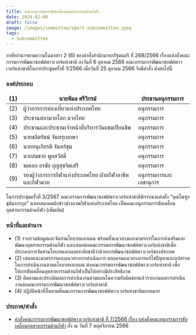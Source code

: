 ```yaml
---
title: คณะอนุกรรมการขับเคลื่อนอุตสาหกรรมด้านกีฬา
date: 2024-02-08
draft: false
image: /images/committee/sport-subcommittee.jpeg
tags:
  - Subcommittee
---
```


<style>
  td, th { border: none!important; }
</style>

อาศัยอำนาจตามความในมาตรา 2 (6) ของคำสั่งสำนักนายกรัฐมนตรี ที่ 268/2566 เรื่องแต่งตั้งคณะกรรมการพัฒนาซอฟต์พาวเวอร์แห่งชาติ ลงวันที่ 6 ตุลาคม 2566 คณะกรรมการพัฒนาซอฟต์พาวเวอร์แห่งชาติในการประชุมครั้งที่ 1/2566 เมื่อวันที่ 25 ตุลาคม 2566 จึงมีคำสั่ง ดังต่อไปนี้

### องค์ประกอบ

| (1) | นายพิมล ศรีวิกรม์ | ประธานอนุกรรมการ |
| --- | --- | --- |
| (2) | ผู้ว่าการการท่องเที่ยวแห่งประเทศไทย | อนุกรรมการ |
| (3) | ประธานสภามวยโลก มวยไทย | อนุกรรมการ |
| (4) | ประธานและประธานเจ้าหน้าที่บริหารวันแชมเปียนชิพ | อนุกรรมการ |
| (5) | นายชลิตรัตน์ จันทรุเบกษา | อนุกรรมการ |
| (6) | นายทนุเกียรติ จันทร์ชุม | อนุกรรมการ |
| (7) | นายสมชาย พูลสวัสดิ์ | อนุกรรมการ |
| (8) | พลเอก อรชัย บุญสุขจิตเสรี | อนุกรรมการ |
| (9) | รองผู้ว่าการการกีฬาแห่งประเทศไทย ฝ่ายกีฬาอาชีพและกีฬามวย | อนุกรรมการและเลขานุการ |

ในการประชุมครั้งที่ 3/2567 คณะกรรมการพัฒนาซอฟต์พาวเวอร์แห่งชาติพิจารณาแต่งตั้ง “คุณไพฑูร ชุติมากรกุล” นายกสมาคมนักข่าวช่างภาพกีฬาแห่งประเทศไทย เป็นคณะอนุกรรมการขับเคลื่อนอุตสาหกรรมด้านกีฬา (เพิ่มเติม)

### หน้าที่และอำนาจ

* (1) รวบรวมข้อมูลและจัดทำนโยบายและแผน พร้อมทั้งแนวทางและมาตรการในการส่งเสริมและพัฒนาอุตสาหกรรมด้านกีฬา และเสนอต่อคณะกรรมการพัฒนาซอฟต์พาวเวอร์แห่งชาติเพื่อประกอบการจัดทำนโยบายและแผนระดับชาติว่าด้วยการพัฒนาซอฟต์พาวเวอร์ของประเทศ
* (2) เสนอแนะมาตรการและแนวทางการดำเนินการ ตลอดจนแนวทางการแก้ไขปัญหาและอุปสรรคในการดำเนินงานตามนโยบายและแผน ต่อคณะกรรมการพัฒนาซอฟต์พาวเวอร์แห่งชาติ เพื่อให้การขับเคลื่อนอุตสาหกรรมด้านกีฬาเป็นไปอย่างมีประสิทธิภาพ
* (3) ติดตามและประเมินผลการดำเนินงานตามแผนในความรับผิดชอบแล้วรายงานผลการดำเนินงานต่อคณะกรรมการพัฒนาซอฟต์พาวเวอร์แห่งชาติ
* (4) ปฏิบัติหน้าที่อื่นตามที่คณะกรรมการพัฒนาซอฟต์พาวเวอร์แห่งชาติมอบหมาย

### ประกาศ/คำสั่ง

* [คำสั่งคณะกรรมการพัฒนาซอฟต์พาวเวอร์แห่งชาติ ที่ 7/2566 เรื่อง แต่งตั้งคณะอนุกรรมการขับเคลื่อนอุตสาหกรรมด้านกีฬา](</files/คำสั่งแต่งตั้งที่ 7-2566  คณะอนุฯ กีฬา.pdf>) สั่ง ณ วันที่ 7 พฤศจิกายน 2566

